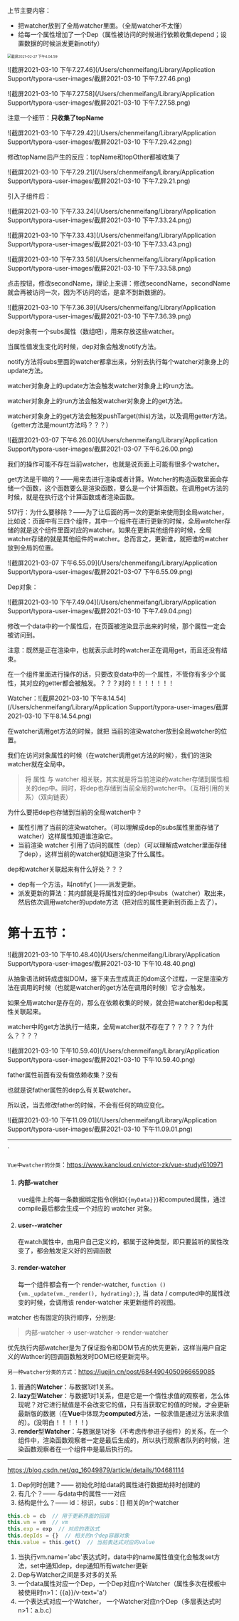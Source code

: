 上节主要内容：

* 把watcher放到了全局watcher里面。（全局watcher不太懂）
* 给每一个属性增加了一个Dep（属性被访问的时候进行依赖收集depend；设置数据的时候派发更新notify）

<img src="/Users/chenmeifang/Library/Application Support/typora-user-images/截屏2021-02-27 下午4.04.59.png" alt="截屏2021-02-27 下午4.04.59" style="zoom:55%;" />



![截屏2021-03-10 下午7.27.46](/Users/chenmeifang/Library/Application Support/typora-user-images/截屏2021-03-10 下午7.27.46.png)

![截屏2021-03-10 下午7.27.58](/Users/chenmeifang/Library/Application Support/typora-user-images/截屏2021-03-10 下午7.27.58.png)

注意一个细节：**只收集了topName**



![截屏2021-03-10 下午7.29.42](/Users/chenmeifang/Library/Application Support/typora-user-images/截屏2021-03-10 下午7.29.42.png)

修改topName后产生的反应：topName和topOther都被收集了

![截屏2021-03-10 下午7.29.21](/Users/chenmeifang/Library/Application Support/typora-user-images/截屏2021-03-10 下午7.29.21.png)

引入子组件后：

![截屏2021-03-10 下午7.33.24](/Users/chenmeifang/Library/Application Support/typora-user-images/截屏2021-03-10 下午7.33.24.png)

![截屏2021-03-10 下午7.33.43](/Users/chenmeifang/Library/Application Support/typora-user-images/截屏2021-03-10 下午7.33.43.png)

![截屏2021-03-10 下午7.33.58](/Users/chenmeifang/Library/Application Support/typora-user-images/截屏2021-03-10 下午7.33.58.png)

点击按钮，修改secondName，理论上来讲：修改secondName，secondName就会再被访问一次，因为不访问的话，是拿不到新数据的。

![截屏2021-03-10 下午7.36.39](/Users/chenmeifang/Library/Application Support/typora-user-images/截屏2021-03-10 下午7.36.39.png)



dep对象有一个subs属性（数组吧），用来存放这些watcher。

当属性值发生变化的时候，dep对象会触发notify方法。

notify方法将subs里面的watcher都拿出来，分别去执行每个watcher对象身上的update方法。

watcher对象身上的update方法会触发watcher对象身上的run方法。

watcher对象身上的run方法会触发watcher对象身上的get方法。

watcher对象身上的get方法会触发pushTarget(this)方法，以及调用getter方法。（getter方法是mount方法吗？？？）



![截屏2021-03-07 下午6.26.00](/Users/chenmeifang/Library/Application Support/typora-user-images/截屏2021-03-07 下午6.26.00.png)

我们的操作可能不存在当前watcher，也就是说页面上可能有很多个watcher。

get方法是干嘛的？——用来去进行渲染或者计算。Watcher的构造函数里面会存储一个函数，这个函数要么是渲染函数，要么是一个计算函数。在调用get方法的时候，就是在执行这个计算函数或者渲染函数。

517行：为什么要移除？——为了让后面的再一次的更新来使用到全局watcher，比如说：页面中有三四个组件，其中一个组件在进行更新的时候，全局watcher存储的就是这个组件里面对应的watcher。如果在更新其他组件的时候，全局watcher存储的就是其他组件的watcher。总而言之，更新谁，就把谁的watcher放到全局的位置。

![截屏2021-03-07 下午6.55.09](/Users/chenmeifang/Library/Application Support/typora-user-images/截屏2021-03-07 下午6.55.09.png)

Dep对象：

![截屏2021-03-10 下午7.49.04](/Users/chenmeifang/Library/Application Support/typora-user-images/截屏2021-03-10 下午7.49.04.png)

修改一个data中的一个属性后，在页面被渲染显示出来的时候，那个属性一定会被访问到。

注意：既然是正在渲染中，也就表示此时的watcher正在调用get，而且还没有结束。

在一个组件里面进行操作的话，只要改变data中的一个属性，不管你有多少个属性，其对应的getter都会被触发。？？？对的！！！！！！！

Watcher：![截屏2021-03-10 下午8.14.54](/Users/chenmeifang/Library/Application Support/typora-user-images/截屏2021-03-10 下午8.14.54.png)

在watcher调用get方法的时候，就把 当前的渲染watcher放到全局watcher的位置。

我们在访问对象属性的时候（在watcher调用get方法的时候），我们的渲染watcher就在全局中。 

>  将 属性 与 watcher 相关联，其实就是将当前渲染的watcher存储到属性相关的dep中。同时，将dep也存储到当前全局的watcher中。（互相引用的关系）（双向链表）

为什么要把dep也存储到当前的全局watcher中？

* 属性引用了当前的渲染watcher。（可以理解成dep的subs属性里面存储了watcher）这样属性知道谁渲染它。
* 当前渲染 watcher 引用了访问的属性（dep）（可以理解成watcher里面存储了dep），这样当前的watcher就知道渲染了什么属性。

dep和watcher关联起来有什么好处？？？

* dep有一个方法，叫notify( )——派发更新。
* 派发更新的算法：其内部就是将属性对应的dep中subs（watcher）取出来，然后依次调用watcher的update方法（把对应的属性更新到页面上去了）。

# 第十五节：

![截屏2021-03-10 下午10.48.40](/Users/chenmeifang/Library/Application Support/typora-user-images/截屏2021-03-10 下午10.48.40.png)

从抽象语法树转成虚拟DOM，接下来去生成真正的dom这个过程，一定是渲染方法在调用的时候（也就是watcher的get方法在调用的时候）它才会触发。

如果全局watcher是存在的，那么在依赖收集的时候，就会把watcher和dep和属性关联起来。

watcher中的get方法执行一结束，全局watcher就不存在了？？？？？为什么？？？？

![截屏2021-03-10 下午10.59.40](/Users/chenmeifang/Library/Application Support/typora-user-images/截屏2021-03-10 下午10.59.40.png)



father属性前面有没有做依赖收集？没有

也就是说father属性的dep么有关联watcher。

所以说，当去修改father的时候，不会有任何的响应变化。

![截屏2021-03-10 下午11.09.01](/Users/chenmeifang/Library/Application Support/typora-user-images/截屏2021-03-10 下午11.09.01.png)



---

`

`Vue中watcher的分类`：https://www.kancloud.cn/victor-zk/vue-study/610971

1. #### 内部-watcher

   vue组件上的每一条数据绑定指令(例如`{{myData}}`)和computed属性，通过compile最后都会生成一个对应的 watcher 对象。

2. #### user--watcher

   在watch属性中，由用户自己定义的，都属于这种类型，即只要监听的属性改变了，都会触发定义好的回调函数

3. #### render-watcher

   每一个组件都会有一个 render-watcher, `function () {vm._update(vm._render(), hydrating);}`, 当 data / computed中的属性改变的时候，会调用该 render-watcher 来更新组件的视图。

watcher 也有固定的执行顺序，分别是:

> 内部-watcher -> user-watcher -> render-watcher

优先执行内部watcher是为了保证指令和DOM节点的优先更新，这样当用户自定义的Wathcer的回调函数触发时DOM已经更新完毕。

`另一种watcher分类的方式`：https://juejin.cn/post/6844904050966659085

1. 普通的**Watcher**：与数据1对1关系。
2. **lazy**型**Watcher**：与数据1对1关系，但是它是一个惰性求值的观察者，怎么体现呢？对它进行赋值是不会改变它的值，只有当获取它的值的时候，才会更新最新版的数据（在**Vue**中体现为**computed**方法，一般求值是通过方法来求值的）。(没明白！！！！！)
3. **render**型**Watcher**：与数据是1对多（不考虑传参进子组件）的关系，在一个组件中，渲染函数观察者一定是最后生成的，所以执行观察者队列的时候，渲染函数观察者在一个组件中是最后执行的。

---



https://blog.csdn.net/qq_16049879/article/details/104681114

1. Dep何时创建？—— 初始化时给data的属性进行数据劫持时创建的
2. 有几个？—— 与data中的属性一一对应
3. 结构是什么？—— id：标识，subs：[] 相关的n个watcher

```js
this.cb = cb  // 用于更新界面的回调
this.vm = vm  // vm
this.exp = exp  // 对应的表达式
this.depIds = {}  // 相关的n个dep容器对象
this.value = this.get()  // 当前表达式对应的value
```

1. 当执行vm.name='abc'表达式时，data中的name属性值变化会触发set方法，set中通知dep，dep通知所有watcher更新
2. Dep与Watcher之间是多对多的关系
3. 一个data属性对应一个Dep，一个Dep对应n个Watcher（属性多次在模板中被使用时n>1：{{a}}/v-text='a'）
4. 一个表达式对应一个Watcher， 一个Watcher对应n个Dep（多层表达式时n>1：a.b.c）
   























































